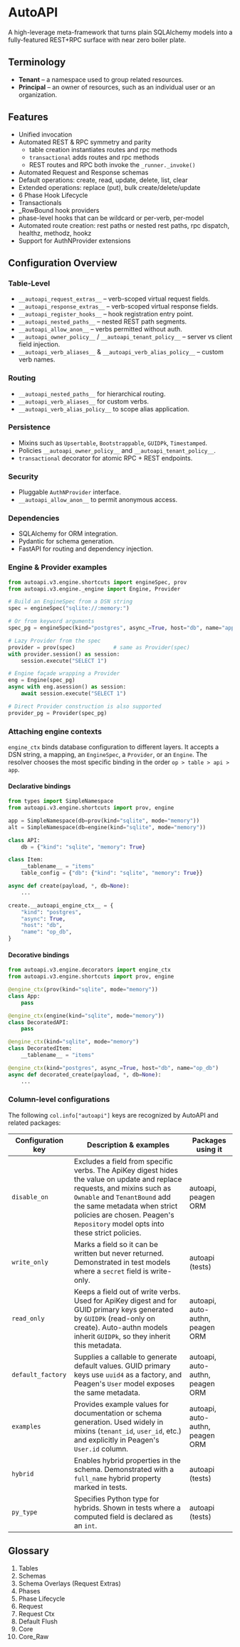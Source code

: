 # AutoAPI

A high-leverage meta-framework that turns plain SQLAlchemy models into a fully-featured REST+RPC surface with near zero boiler plate.

## Terminology

- **Tenant** – a namespace used to group related resources.
- **Principal** – an owner of resources, such as an individual user or an organization.

## Features
- Unified invocation 
- Automated REST & RPC symmetry and parity
	- table creation instantiates routes and rpc methods
	- `transactional` adds routes and rpc methods
	- REST routes and RPC both invoke the `_runner._invoke()`
- Automated Request and Response schemas
- Default operations: create, read, update, delete, list, clear
- Extended operations: replace (put), bulk create/delete/update
- 6 Phase Hook Lifecycle
- Transactionals
- _RowBound hook providers
- phase-level hooks that can be wildcard or per-verb, per-model
- Automated route creation: rest paths or nested rest paths, rpc dispatch, healthz, methodz, hookz
- Support for AuthNProvider extensions


## Configuration Overview

### Table-Level
- `__autoapi_request_extras__` – verb-scoped virtual request fields.
- `__autoapi_response_extras__` – verb-scoped virtual response fields.
- `__autoapi_register_hooks__` – hook registration entry point.
- `__autoapi_nested_paths__` – nested REST path segments.
- `__autoapi_allow_anon__` – verbs permitted without auth.
- `__autoapi_owner_policy__` / `__autoapi_tenant_policy__` – server vs client field injection.
- `__autoapi_verb_aliases__` & `__autoapi_verb_alias_policy__` – custom verb names.

### Routing
- `__autoapi_nested_paths__` for hierarchical routing.
- `__autoapi_verb_aliases__` for custom verbs.
- `__autoapi_verb_alias_policy__` to scope alias application.

### Persistence
- Mixins such as `Upsertable`, `Bootstrappable`, `GUIDPk`, `Timestamped`.
- Policies `__autoapi_owner_policy__` and `__autoapi_tenant_policy__`.
- `transactional` decorator for atomic RPC + REST endpoints.

### Security
- Pluggable `AuthNProvider` interface.
- `__autoapi_allow_anon__` to permit anonymous access.

### Dependencies
- SQLAlchemy for ORM integration.
- Pydantic for schema generation.
- FastAPI for routing and dependency injection.

### Engine & Provider examples

```python
from autoapi.v3.engine.shortcuts import engineSpec, prov
from autoapi.v3.engine._engine import Engine, Provider

# Build an EngineSpec from a DSN string
spec = engineSpec("sqlite://:memory:")

# Or from keyword arguments
spec_pg = engineSpec(kind="postgres", async_=True, host="db", name="app_db")

# Lazy Provider from the spec
provider = prov(spec)            # same as Provider(spec)
with provider.session() as session:
    session.execute("SELECT 1")

# Engine façade wrapping a Provider
eng = Engine(spec_pg)
async with eng.asession() as session:
    await session.execute("SELECT 1")

# Direct Provider construction is also supported
provider_pg = Provider(spec_pg)
```

### Attaching engine contexts

`engine_ctx` binds database configuration to different layers. It accepts a
DSN string, a mapping, an `EngineSpec`, a `Provider`, or an `Engine`. The
resolver chooses the most specific binding in the order
`op > table > api > app`.

#### Declarative bindings

```python
from types import SimpleNamespace
from autoapi.v3.engine.shortcuts import prov, engine

app = SimpleNamespace(db=prov(kind="sqlite", mode="memory"))
alt = SimpleNamespace(db=engine(kind="sqlite", mode="memory"))

class API:
    db = {"kind": "sqlite", "memory": True}

class Item:
    __tablename__ = "items"
    table_config = {"db": {"kind": "sqlite", "memory": True}}

async def create(payload, *, db=None):
    ...

create.__autoapi_engine_ctx__ = {
    "kind": "postgres",
    "async": True,
    "host": "db",
    "name": "op_db",
}
```

#### Decorative bindings

```python
from autoapi.v3.engine.decorators import engine_ctx
from autoapi.v3.engine.shortcuts import prov, engine

@engine_ctx(prov(kind="sqlite", mode="memory"))
class App:
    pass

@engine_ctx(engine(kind="sqlite", mode="memory"))
class DecoratedAPI:
    pass

@engine_ctx(kind="sqlite", mode="memory")
class DecoratedItem:
    __tablename__ = "items"

@engine_ctx(kind="postgres", async_=True, host="db", name="op_db")
async def decorated_create(payload, *, db=None):
    ...
```

### Column-level configurations

The following `col.info["autoapi"]` keys are recognized by AutoAPI and related packages:

| Configuration key | Description & examples | Packages using it |
| --- | --- | --- |
| `disable_on` | Excludes a field from specific verbs. The ApiKey digest hides the value on update and replace requests, and mixins such as `Ownable` and `TenantBound` add the same metadata when strict policies are chosen. Peagen's `Repository` model opts into these strict policies. | autoapi, peagen ORM |
| `write_only` | Marks a field so it can be written but never returned. Demonstrated in test models where a `secret` field is write-only. | autoapi (tests) |
| `read_only` | Keeps a field out of write verbs. Used for ApiKey digest and for GUID primary keys generated by `GUIDPk` (read-only on create). Auto-authn models inherit `GUIDPk`, so they inherit this metadata. | autoapi, auto-authn, peagen ORM |
| `default_factory` | Supplies a callable to generate default values. GUID primary keys use `uuid4` as a factory, and Peagen's `User` model exposes the same metadata. | autoapi, auto-authn, peagen ORM |
| `examples` | Provides example values for documentation or schema generation. Used widely in mixins (`tenant_id`, `user_id`, etc.) and explicitly in Peagen's `User.id` column. | autoapi, auto-authn, peagen ORM |
| `hybrid` | Enables hybrid properties in the schema. Demonstrated with a `full_name` hybrid property marked in tests. | autoapi (tests) |
| `py_type` | Specifies Python type for hybrids. Shown in tests where a computed field is declared as an `int`. | autoapi (tests) |


## Glossary
1. Tables
2. Schemas
3. Schema Overlays (Request Extras)
3. Phases
4. Phase Lifecycle
6. Request
7. Request Ctx
8. Default Flush
9. Core
10. Core_Raw